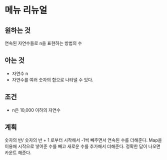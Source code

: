 # 메뉴 리뉴얼

## 원하는 것

연속된 자연수들로 n을 표현하는 방법의 수

## 아는 것

- 자연수 n
- 자연수를 여러 숫자의 합으로 나타낼 수 있다.  

## 조건

- n은 10,000 이하의 자연수

## 계획

숫자의 반/ 숫자의 반 + 1 로부터 시작해서 -1씩 빼주면서 연속된 수를 더해준다.
Map을 이용해 시작으로 넣어준 수를 빼고 새로운 수를 추가해서 더해준다.
정확한 답이 나오면  카운트 해준다. 
